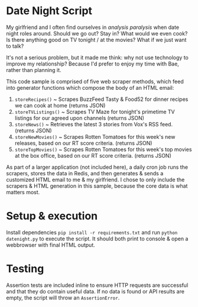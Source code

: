 # Date Night Script

My girlfriend and I often find ourselves in _analysis paralysis_ when date night roles around. Should we go out? Stay in? What would we even cook? Is there anything good on TV tonight / at the movies? What if we just want to talk?

It's not a serious problem, but it made me think: why not use technology to improve my relationship? Because I'd prefer to enjoy my time with Bae, rather than planning it.

This code sample is comprised of five web scraper methods, which feed into generator functions which compose the body of an HTML email:

1. `storeRecipes()` ~ Scrapes BuzzFeed Tasty & Food52 for dinner recipes we can cook at home (returns JSON)
2. `storeTVListings()` ~ Scrapes TV Maze for tonight's primetime TV listings for our agreed upon channels (returns JSON)
3. `storeNews()` ~ Retrieves the latest 3 stories from Vox's RSS feed. (returns JSON)
4. `storeNewMovies()` ~ Scrapes Rotten Tomatoes for this week's new releases, based on our RT score criteria. (returns JSON)
5. `storeTopMovies()` ~ Scrapes Rotten Tomatoes for this week's top movies at the box office, based on our RT score criteria. (returns JSON)

As part of a larger application (not included here), a daily cron job runs the scrapers, stores the data in Redis, and then generates & sends a customized HTML email to me & my girlfriend. I chose to only include the scrapers & HTML generation in this sample, because the core data is what matters most.

# Setup & execution
Install dependencies `pip install -r requirements.txt` and run `python datenight.py` to execute the script. It should both print to console & open a webbrowser with final HTML output.

# Testing

Assertion tests are included inline to ensure HTTP requests are successful and that they do contain useful data. If no data is found or API results are empty, the script will throw an `AssertionError`.


